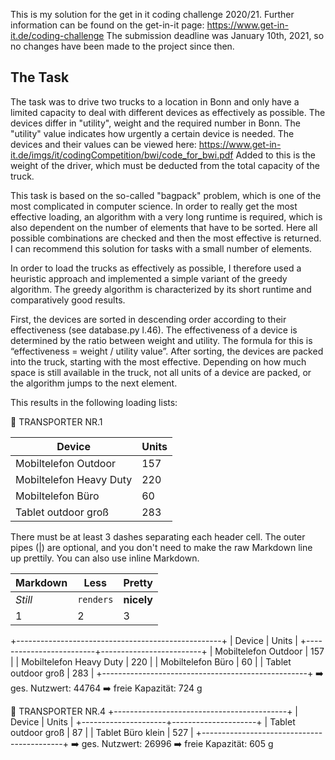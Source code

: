 
This is my solution for the get in it coding challenge 2020/21. Further information can be found on the get-in-it page: https://www.get-in-it.de/coding-challenge
The submission deadline was January 10th, 2021, so no changes have been made to the project since then.

## The Task
The task was to drive two trucks to a location in Bonn and only have a limited capacity to deal with different devices as effectively as possible. The devices differ in "utility", weight and the required number in Bonn. The "utility" value indicates how urgently a certain device is needed. The devices and their values can be viewed here: https://www.get-in-it.de/imgs/it/codingCompetition/bwi/code_for_bwi.pdf
Added to this is the weight of the driver, which must be deducted from the total capacity of the truck.

This task is based on the so-called "bagpack" problem, which is one of the most complicated in computer science. In order to really get the most effective loading, an algorithm with a very long runtime is required, which is also dependent on the number of elements that have to be sorted. Here all possible combinations are checked and then the most effective is returned. I can recommend this solution for tasks with a small number of elements.

In order to load the trucks as effectively as possible, I therefore used a heuristic approach and implemented a simple variant of the greedy algorithm. The greedy algorithm is characterized by its short runtime and comparatively good results.




First, the devices are sorted in descending order according to their effectiveness (see database.py l.46). The effectiveness of a device is determined by the ratio between weight and utility. The formula for this is “effectiveness = weight / utility value”. After sorting, the devices are packed into the truck, starting with the most effective. Depending on how much space is still available in the truck, not all units of a device are packed, or the algorithm jumps to the next element.

This results in the following loading lists:

🚚 TRANSPORTER NR.1

| Device                  | Units |
| ----------------------- |-------|
| Mobiltelefon Outdoor    | 157   |
| Mobiltelefon Heavy Duty | 220   |
| Mobiltelefon Büro       | 60    |
| Tablet outdoor groß     | 283   |

There must be at least 3 dashes separating each header cell.
The outer pipes (|) are optional, and you don't need to make the 
raw Markdown line up prettily. You can also use inline Markdown.

Markdown | Less | Pretty
--- | --- | ---
*Still* | `renders` | **nicely**
1 | 2 | 3
+---------------------------------------------------+
| Device                  | Units                   |
+-------------------------+-------------------------+
| Mobiltelefon Outdoor    | 157                     |
| Mobiltelefon Heavy Duty | 220                     |
| Mobiltelefon Büro       | 60                      |
| Tablet outdoor groß     | 283                     |
+---------------------------------------------------+
➡️ ges. Nutzwert: 44764
➡️ freie Kapazität: 724 g


🚚 TRANSPORTER NR.4
+-------------------------------------------+
| Device              | Units               |
+---------------------+---------------------+
| Tablet outdoor groß | 87                  |
| Tablet Büro klein   | 527                 |
+-------------------------------------------+
➡️ ges. Nutzwert: 26996
➡️ freie Kapazität: 605 g
